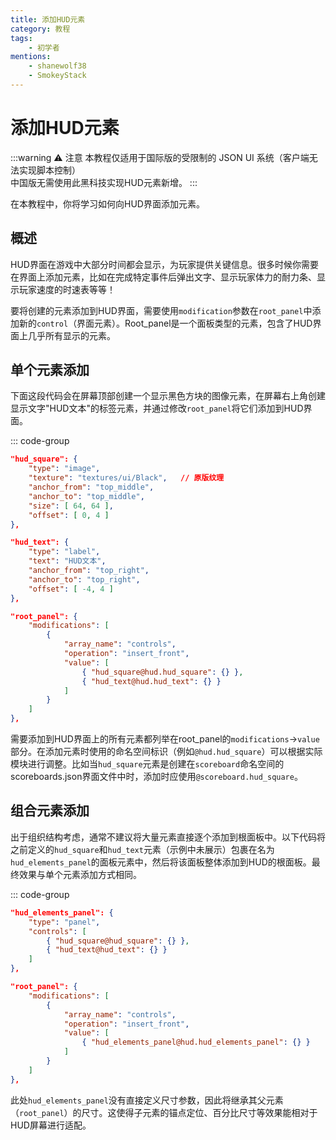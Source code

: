 ```yaml
---
title: 添加HUD元素
category: 教程
tags:
    - 初学者
mentions:
    - shanewolf38
    - SmokeyStack
---
```


# 添加HUD元素

<!--@include: @/wiki/bedrock-wiki-mirror.md-->

:::warning ⚠️ 注意
本教程仅适用于国际版的受限制的 JSON UI 系统（客户端无法实现脚本控制）<br>
中国版无需使用此黑科技实现HUD元素新增。
:::

在本教程中，你将学习如何向HUD界面添加元素。

## 概述

HUD界面在游戏中大部分时间都会显示，为玩家提供关键信息。很多时候你需要在界面上添加元素，比如在完成特定事件后弹出文字、显示玩家体力的耐力条、显示玩家速度的时速表等等！

要将创建的元素添加到HUD界面，需要使用`modification`参数在`root_panel`中添加新的`control`（界面元素）。Root_panel是一个面板类型的元素，包含了HUD界面上几乎所有显示的元素。

## 单个元素添加

下面这段代码会在屏幕顶部创建一个显示黑色方块的图像元素，在屏幕右上角创建显示文字"HUD文本"的标签元素，并通过修改`root_panel`将它们添加到HUD界面。

::: code-group
```json [RP/ui/hud_screen.json]
"hud_square": {
	"type": "image",
	"texture": "textures/ui/Black",   // 原版纹理
	"anchor_from": "top_middle",
	"anchor_to": "top_middle",
	"size": [ 64, 64 ],
	"offset": [ 0, 4 ]
},

"hud_text": {
	"type": "label",
	"text": "HUD文本",
	"anchor_from": "top_right",
	"anchor_to": "top_right",
	"offset": [ -4, 4 ]
},

"root_panel": {
	"modifications": [
		{
			"array_name": "controls",
			"operation": "insert_front",
			"value": [
				{ "hud_square@hud.hud_square": {} },
				{ "hud_text@hud.hud_text": {} }
			]
		}
	]
},
```

需要添加到HUD界面上的所有元素都列举在root_panel的`modifications`->`value`部分。在添加元素时使用的命名空间标识（例如`@hud.hud_square`）可以根据实际模块进行调整。比如当`hud_square`元素是创建在`scoreboard`命名空间的scoreboards.json界面文件中时，添加时应使用`@scoreboard.hud_square`。

## 组合元素添加

出于组织结构考虑，通常不建议将大量元素直接逐个添加到根面板中。以下代码将之前定义的`hud_square`和`hud_text`元素（示例中未展示）包裹在名为`hud_elements_panel`的面板元素中，然后将该面板整体添加到HUD的根面板。最终效果与单个元素添加方式相同。

::: code-group
```json [RP/ui/hud_screen.json]
"hud_elements_panel": {
	"type": "panel",
	"controls": [
		{ "hud_square@hud_square": {} },
		{ "hud_text@hud_text": {} }
	]
},

"root_panel": {
	"modifications": [
		{
			"array_name": "controls",
			"operation": "insert_front",
			"value": [
				{ "hud_elements_panel@hud.hud_elements_panel": {} }
			]
		}
	]
},
```

此处`hud_elements_panel`没有直接定义尺寸参数，因此将继承其父元素（`root_panel`）的尺寸。这使得子元素的锚点定位、百分比尺寸等效果能相对于HUD屏幕进行适配。